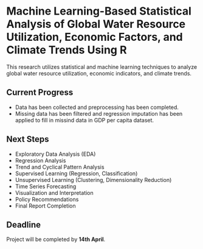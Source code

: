 # Machine Learning-Based Statistical Analysis of Global Water Resource Utilization, Economic Factors, and Climate Trends Using R

This research utilizes statistical and machine learning techniques to analyze global water resource utilization, economic indicators, and climate trends.

## Current Progress

- Data has been collected and preprocessing has been completed.
- Missing data has been filtered and regression imputation has been applied to fill in missind data in GDP per capita dataset. 

## Next Steps 

- Exploratory Data Analysis (EDA)
- Regression Analysis
- Trend and Cyclical Pattern Analysis
- Supervised Learning (Regression, Classification)
- Unsupervised Learning (Clustering, Dimensionality Reduction)
- Time Series Forecasting
- Visualization and Interpretation
- Policy Recommendations
- Final Report Completion

## Deadline

Project will be completed by **14th April**.
